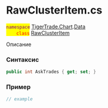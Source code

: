
# RawClusterItem.cs
<mark style="color:purple;">`namespace`</mark> [TigerTrade.Chart](../../../../TigerTrade.Chart.md).[Data](../../../../TigerTrade.Chart/Data.md)  
<mark style="color:red;">&nbsp;&nbsp;&nbsp;&nbsp;&nbsp;&nbsp;&nbsp;`class`</mark> [RawClusterItem](../../RawClusterItem.cs.md)

Описание

### Синтаксис
```csharp
public int AskTrades { get; set; }
```
### Пример  
```csharp
// example
```
